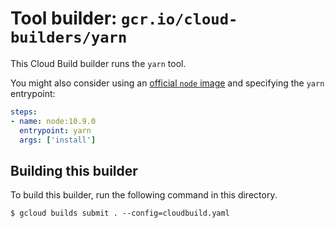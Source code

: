 # Tool builder: `gcr.io/cloud-builders/yarn`

This Cloud Build builder runs the `yarn` tool.

You might also consider using an [official `node` image](https://hub.docker.com/_/node/) and specifying the `yarn` entrypoint:

```yaml
steps:
- name: node:10.9.0
  entrypoint: yarn
  args: ['install']
```

## Building this builder

To build this builder, run the following command in this directory.

    $ gcloud builds submit . --config=cloudbuild.yaml
